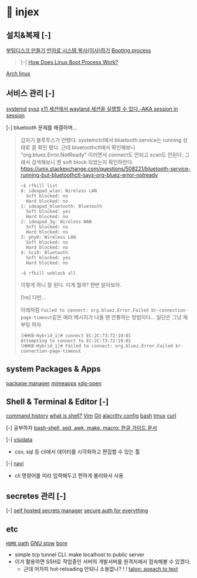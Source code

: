 # 󰏢 injex


## 설치&복제 [-] 

[부팅디스크 만들기](/Area/Programming/Operating_System/설치&복제/부팅디스크_만들기)
[만자로 시스템 복사(이사)하기](/Area/Programming/Operating_System/설치&복제/만자로_시스템_복사)
[Booting process](/Area/Programming/Operating_System/설치&복제/Booting_process)
  > [-] 
  > [How Does Linux Boot Process Work?](https://www.youtube.com/watch?v=XpFsMB6FoOs)

[Arch linux](/Area/Programming/Operating_System/설치&복제/arch_linux)

## 서비스 관리 [-] 

[systemd](/Area/Programming/Operating_System/서비스_관리/systemd)
[sysz](/Area/Programming/Operating_System/서비스_관리/sysz)
[x11 세션에서 wayland 세션을 실행할 수 있다.-AKA session in session](/Area/Programming/Operating_System/서비스_관리/x11_세션에서_wayland_세션을_실행할_수_있다.-AKA_session_in_session)


[-] bluetooth 문제를 해결하며...
> 갑자기 블루투스가 안됐다. systemctrl에서 bluetooth.service는 running 상태로 잘 확인 됐다.
> 근데 bluetoothctl에서 확인해보니 "org.bluez.Error.NotReady" 이러면서 connect도 안되고 scan도 안된다.
> 그래서 검색해보니 뭔 soft block 되었는지 확인하란다.
> https://unix.stackexchange.com/questions/508221/bluetooth-service-running-but-bluetoothctl-says-org-bluez-error-notready
>
> ```
> ~$ rfkill list
> 0: ideapad_wlan: Wireless LAN
> 	Soft blocked: no
> 	Hard blocked: no
> 1: ideapad_bluetooth: Bluetooth
> 	Soft blocked: yes
> 	Hard blocked: no
> 2: ideapad_3g: Wireless WAN
> 	Soft blocked: no
> 	Hard blocked: no
> 3: phy0: Wireless LAN
> 	Soft blocked: no
> 	Hard blocked: no
> 4: hci0: Bluetooth
> 	Soft blocked: yes
> 	Hard blocked: no
>
> ~$ rfkill unblock all
> ```
>
> 이렇게 하니 잘 된다. 이게 뭘까? 한번 알아보자.
>
>
> [!re] 다만...
>
> 아래처럼 `Failed to connect: org.bluez.Error.Failed br-connection-page-timeout`같은 에러
> 메시지가 나올 땐 안통하는 방법이다... 일단은 그냥 재부팅 하자.
>
> ```
> [HHKB-Hybrid_1]# connect EC:2C:73:72:19:01
> Attempting to connect to EC:2C:73:72:19:01
> [HHKB-Hybrid_1]# Failed to connect: org.bluez.Error.Failed br-connection-page-timeout
> ```

## system Packages & Apps

[package manager](/Area/Programming/Operating_System/system_Packages_&_Apps/package_manager)
[mimeapps](/Area/Programming/Operating_System/system_Packages_&_Apps/mimeapps)
[xdg-open](/Area/Programming/Operating_System/system_Packages_&_Apps/xdg-open)


## Shell & Terminal & Editor [-] 

[command history](/Area/Programming/Operating_System/Shell_&_Terminal_&_Editor/command_history)
[what is shell?](/Area/Programming/Operating_System/Shell_&_Terminal_&_Editor/what_is_shell?)
[Vim](/Area/Programming/Operating_System/Shell_&_Terminal_&_Editor/Vim)
[Git](/Area/Programming/Operating_System/Shell_&_Terminal_&_Editor/Git)
[alacritty config](/Area/Programming/Operating_System/Shell_&_Terminal_&_Editor/alacritty_config)
[bash](/Area/Programming/Operating_System/Shell_&_Terminal_&_Editor/bash)
[tmux](/Area/Programming/Operating_System/Shell_&_Terminal_&_Editor/tmux)
[curl](/Area/Programming/Operating_System/Shell_&_Terminal_&_Editor/curl)


[-] 공부하자
[bash-shell, sed, awk, make, macro: 한글 가이드 문서](https://mug896.github.io/bash-shell/bug_reports.html)

[-] 
[visidata](https://www.visidata.org/)
- csv, sql 등 cli에서 데이터를 시각화하고 편집할 수 있는 툴

[-] 
[navi](https://github.com/denisidoro/navi)
- cli 명령어를 미리 입력해두고 편하게 불러와서 사용


## secretes 관리 [-] 

[-] 
[self hosted secrets manager](https://www.youtube.com/watch?v=7t5M4FXqs9E&list=WL&index=29)
[secure auth for everything](https://www.youtube.com/watch?v=N5unsATNpJk)


## etc

[`HOME` path](/Area/Programming/Operating_System/etc/HOME_path)
[GNU stow](/Area/Programming/Operating_System/etc/GNU_stow)
[bore](/Area/Programming/Operating_System/etc/bore)
  - simple tcp tunnel CLI. make localhost to public server
  - 이거 활용하면 SSH로 작업중인 서버의 개발서버를 원격지에서 접속해볼 수 있겠다.
    - 근데 어차피 hot-reloading 안되니 소용없나?
!
!
[talon: speach to text](/Area/Programming/Operating_System/etc/talon)
